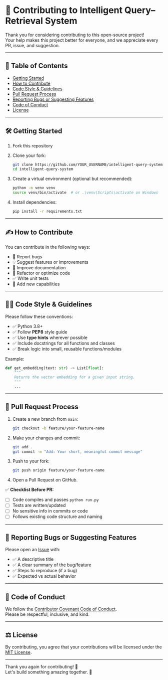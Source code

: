 # 🤝 Contributing to Intelligent Query–Retrieval System

Thank you for considering contributing to this open-source project!  
Your help makes this project better for everyone, and we appreciate every PR, issue, and suggestion.

---

## 📑 Table of Contents

- [Getting Started](#-getting-started)
- [How to Contribute](#-how-to-contribute)
- [Code Style & Guidelines](#-code-style--guidelines)
- [Pull Request Process](#-pull-request-process)
- [Reporting Bugs or Suggesting Features](#-reporting-bugs-or-suggesting-features)
- [Code of Conduct](#-code-of-conduct)
- [License](#-license)

---

## 🛠️ Getting Started

1. Fork this repository
2. Clone your fork:

   ```bash
   git clone https://github.com/YOUR_USERNAME/intelligent-query-system.git
   cd intelligent-query-system
   ```

3. Create a virtual environment (optional but recommended):

   ```bash
   python -m venv venv
   source venv/bin/activate  # or .\venv\Scripts\activate on Windows
   ```

4. Install dependencies:

   ```bash
   pip install -r requirements.txt
   ```

---

## ✍️ How to Contribute

You can contribute in the following ways:

- 🐛 Report bugs
- 💡 Suggest features or improvements
- 📄 Improve documentation
- 🔧 Refactor or optimize code
- ✅ Write unit tests
- 🚀 Add new capabilities

---

## 🧑‍💻 Code Style & Guidelines

Please follow these conventions:

- ✅ Python 3.8+
- ✅ Follow **PEP8** style guide
- ✅ Use **type hints** wherever possible
- ✅ Include docstrings for all functions and classes
- ✅ Break logic into small, reusable functions/modules

Example:

```python
def get_embedding(text: str) -> List[float]:
    """
    Returns the vector embedding for a given input string.
    """
    ...
```

---

## 🔁 Pull Request Process

1. Create a new branch from `main`:

   ```bash
   git checkout -b feature/your-feature-name
   ```

2. Make your changes and commit:

   ```bash
   git add .
   git commit -m "Add: Your short, meaningful commit message"
   ```

3. Push to your fork:

   ```bash
   git push origin feature/your-feature-name
   ```

4. Open a Pull Request on GitHub.

✅ **Checklist Before PR:**

- [ ] Code compiles and passes `python run.py`
- [ ] Tests are written/updated
- [ ] No sensitive info in commits or code
- [ ] Follows existing code structure and naming

---

## 🐞 Reporting Bugs or Suggesting Features

Please open an [Issue](https://github.com/Roshan-1510/intelligent-query-system/issues) with:

- ✅ A descriptive title
- ✅ A clear summary of the bug/feature
- ✅ Steps to reproduce (if a bug)
- ✅ Expected vs actual behavior

---

## 🌟 Code of Conduct

We follow the [Contributor Covenant Code of Conduct](https://www.contributor-covenant.org/version/2/1/code_of_conduct/).  
Please be respectful, inclusive, and kind.

---

## ⚖️ License

By contributing, you agree that your contributions will be licensed under the [MIT License](LICENSE).

---

Thank you again for contributing! 🎉  
Let's build something amazing together. 🚀
